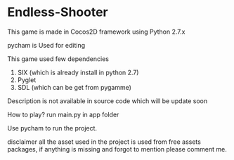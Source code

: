 # Endless-Shooter
This game is made in Cocos2D framework using Python 2.7.x

pycham is Used for editing

This game used few dependencies
  1. SIX (which is already install in python 2.7)
  2. Pyglet
  3. SDL (which can be get from pygamme)

Description is not available in source code which will be update soon

How to play?
  run main.py in app folder
 
Use pycham to run the project.

disclaimer
all the asset used in the project is used from free assets packages, if anything is missing and forgot to mention please comment me.
